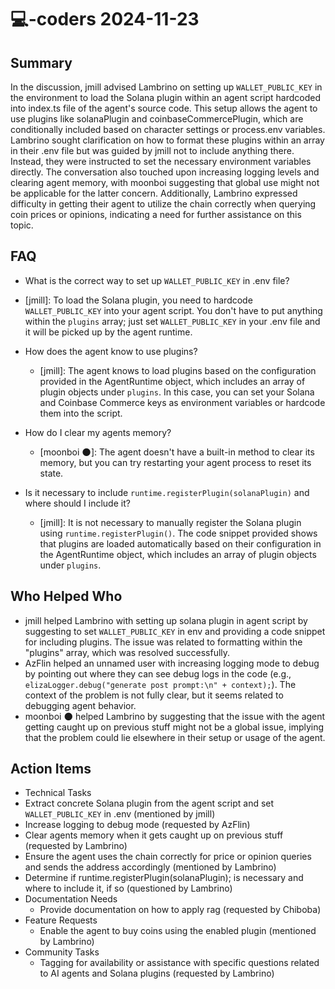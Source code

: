 # 💻-coders 2024-11-23

## Summary
 In the discussion, jmill advised Lambrino on setting up `WALLET_PUBLIC_KEY` in the environment to load the Solana plugin within an agent script hardcoded into index.ts file of the agent's source code. This setup allows the agent to use plugins like solanaPlugin and coinbaseCommercePlugin, which are conditionally included based on character settings or process.env variables. Lambrino sought clarification on how to format these plugins within an array in their .env file but was guided by jmill not to include anything there. Instead, they were instructed to set the necessary environment variables directly. The conversation also touched upon increasing logging levels and clearing agent memory, with moonboi suggesting that global use might not be applicable for the latter concern. Additionally, Lambrino expressed difficulty in getting their agent to utilize the chain correctly when querying coin prices or opinions, indicating a need for further assistance on this topic.

## FAQ
 - What is the correct way to set up `WALLET_PUBLIC_KEY` in .env file?
  - [jmill]: To load the Solana plugin, you need to hardcode `WALLET_PUBLIC_KEY` into your agent script. You don't have to put anything within the `plugins` array; just set `WALLET_PUBLIC_KEY` in your .env file and it will be picked up by the agent runtime.

- How does the agent know to use plugins?
  - [jmill]: The agent knows to load plugins based on the configuration provided in the AgentRuntime object, which includes an array of plugin objects under `plugins`. In this case, you can set your Solana and Coinbase Commerce keys as environment variables or hardcode them into the script.

- How do I clear my agents memory?
  - [moonboi 🌑]: The agent doesn't have a built-in method to clear its memory, but you can try restarting your agent process to reset its state.

- Is it necessary to include `runtime.registerPlugin(solanaPlugin)` and where should I include it?
  - [jmill]: It is not necessary to manually register the Solana plugin using `runtime.registerPlugin()`. The code snippet provided shows that plugins are loaded automatically based on their configuration in the AgentRuntime object, which includes an array of plugin objects under `plugins`.

## Who Helped Who
 - jmill helped Lambrino with setting up solana plugin in agent script by suggesting to set `WALLET_PUBLIC_KEY` in env and providing a code snippet for including plugins. The issue was related to formatting within the "plugins" array, which was resolved successfully.
- AzFlin helped an unnamed user with increasing logging mode to debug by pointing out where they can see debug logs in the code (e.g., `elizaLogger.debug("generate post prompt:\n" + context);`). The context of the problem is not fully clear, but it seems related to debugging agent behavior.
- moonboi 🌑 helped Lambrino by suggesting that the issue with the agent getting caught up on previous stuff might not be a global issue, implying that the problem could lie elsewhere in their setup or usage of the agent.

## Action Items
 - Technical Tasks
  - Extract concrete Solana plugin from the agent script and set `WALLET_PUBLIC_KEY` in .env (mentioned by jmill)
  - Increase logging to debug mode (requested by AzFlin)
  - Clear agents memory when it gets caught up on previous stuff (requested by Lambrino)
  - Ensure the agent uses the chain correctly for price or opinion queries and sends the address accordingly (mentioned by Lambrino)
  - Determine if runtime.registerPlugin(solanaPlugin); is necessary and where to include it, if so (questioned by Lambrino)
- Documentation Needs
  - Provide documentation on how to apply rag (requested by Chiboba)
- Feature Requests
  - Enable the agent to buy coins using the enabled plugin (mentioned by Lambrino)
- Community Tasks
  - Tagging for availability or assistance with specific questions related to AI agents and Solana plugins (requested by Lambrino)

